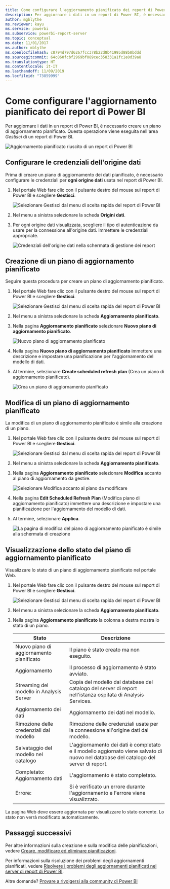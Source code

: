 ```yaml
---
title: Come configurare l'aggiornamento pianificato dei report di Power BI
description: Per aggiornare i dati in un report di Power BI, è necessario creare un piano di aggiornamento pianificato.
author: mgblythe
ms.reviewer: kayu
ms.service: powerbi
ms.subservice: powerbi-report-server
ms.topic: conceptual
ms.date: 11/01/2017
ms.author: mblythe
ms.openlocfilehash: c8794d797d6267fcc378b22d8b41995d88b8bddd
ms.sourcegitcommit: 64c860fcbf2969bf089cec358331a1fc1e0d39a8
ms.translationtype: HT
ms.contentlocale: it-IT
ms.lasthandoff: 11/09/2019
ms.locfileid: "73859999"
---
```

# <a name="how-to-configure-power-bi-report-scheduled-refresh"></a>Come configurare l'aggiornamento pianificato dei report di Power BI
Per aggiornare i dati in un report di Power BI, è necessario creare un piano di aggiornamento pianificato. Questa operazione viene eseguita nell'area *Gestisci* di un report di Power BI.

![Aggiornamento pianificato riuscito di un report di Power BI](media/configure-scheduled-refresh/scheduled-refresh-success.png)

## <a name="configure-data-source-credentials"></a>Configurare le credenziali dell'origine dati
Prima di creare un piano di aggiornamento dei dati pianificato, è necessario configurare le credenziali per **ogni origine dati** usata nel report di Power BI.

1. Nel portale Web fare clic con il pulsante destro del mouse sul report di Power BI e scegliere **Gestisci**.
   
    ![Selezionare Gestisci dal menu di scelta rapida del report di Power BI](media/configure-scheduled-refresh/manage-power-bi-report.png)
2. Nel menu a sinistra selezionare la scheda **Origini dati**.
3. Per ogni origine dati visualizzata, scegliere il tipo di autenticazione da usare per la connessione all'origine dati. Immettere le credenziali appropriate.
   
    ![Credenziali dell'origine dati nella schermata di gestione dei report](media/configure-scheduled-refresh/data-source-credentials.png)

## <a name="creating-a-schedule-refresh-plan"></a>Creazione di un piano di aggiornamento pianificato
Seguire questa procedura per creare un piano di aggiornamento pianificato.

1. Nel portale Web fare clic con il pulsante destro del mouse sul report di Power BI e scegliere **Gestisci**.
   
    ![Selezionare Gestisci dal menu di scelta rapida del report di Power BI](media/configure-scheduled-refresh/manage-power-bi-report.png)
2. Nel menu a sinistra selezionare la scheda **Aggiornamento pianificato**.
3. Nella pagina **Aggiornamento pianificato** selezionare **Nuovo piano di aggiornamento pianificato**.
   
    ![Nuovo piano di aggiornamento pianificato](media/configure-scheduled-refresh/new-scheduled-refresh-plan.png)
4. Nella pagina **Nuovo piano di aggiornamento pianificato** immettere una descrizione e impostare una pianificazione per l'aggiornamento del modello di dati.
5. Al termine, selezionare **Create scheduled refresh plan** (Crea un piano di aggiornamento pianificato).
   
    ![Crea un piano di aggiornamento pianificato](media/configure-scheduled-refresh/create-scheduled-refresh-plan.png)

## <a name="modifying-a-schedule-refresh-plan"></a>Modifica di un piano di aggiornamento pianificato
La modifica di un piano di aggiornamento pianificato è simile alla creazione di un piano.

1. Nel portale Web fare clic con il pulsante destro del mouse sul report di Power BI e scegliere **Gestisci**.
   
    ![Selezionare Gestisci dal menu di scelta rapida del report di Power BI](media/configure-scheduled-refresh/manage-power-bi-report.png)
2. Nel menu a sinistra selezionare la scheda **Aggiornamento pianificato**.
3. Nella pagina **Aggiornamento pianificato** selezionare **Modifica** accanto al piano di aggiornamento da gestire.
   
    ![Selezionare Modifica accanto al piano da modificare](media/configure-scheduled-refresh/edit-scheduled-refresh-plan.png)
4. Nella pagina **Edit Scheduled Refresh Plan** (Modifica piano di aggiornamento pianificato) immettere una descrizione e impostare una pianificazione per l'aggiornamento del modello di dati.
5. Al termine, selezionare **Applica**.
   
    ![La pagina di modifica del piano di aggiornamento pianificato è simile alla schermata di creazione](media/configure-scheduled-refresh/edit-scheduled-refresh-plan-page.png)

## <a name="viewing-the-status-of-schedule-refresh-plan"></a>Visualizzazione dello stato del piano di aggiornamento pianificato
Visualizzare lo stato di un piano di aggiornamento pianificato nel portale Web.

1. Nel portale Web fare clic con il pulsante destro del mouse sul report di Power BI e scegliere **Gestisci**.
   
    ![Selezionare Gestisci dal menu di scelta rapida del report di Power BI](media/configure-scheduled-refresh/manage-power-bi-report.png)
2. Nel menu a sinistra selezionare la scheda **Aggiornamento pianificato**.
3. Nella pagina **Aggiornamento pianificato** la colonna a destra mostra lo stato di un piano.
   
   | **Stato** | **Descrizione** |
   | --- | --- |
   | Nuovo piano di aggiornamento pianificato |Il piano è stato creato ma non eseguito. |
   | Aggiornamento |Il processo di aggiornamento è stato avviato. |
   | Streaming del modello in Analysis Server |Copia del modello dal database del catalogo del server di report nell'istanza ospitata di Analysis Services. |
   | Aggiornamento dei dati |Aggiornamento dei dati nel modello. |
   | Rimozione delle credenziali dal modello |Rimozione delle credenziali usate per la connessione all'origine dati dal modello. |
   | Salvataggio del modello nel catalogo |L'aggiornamento dei dati è completato e il modello aggiornato viene salvato di nuovo nel database del catalogo del server di report. |
   | Completato: Aggiornamento dati |L'aggiornamento è stato completato. |
   | Errore: |Si è verificato un errore durante l'aggiornamento e l'errore viene visualizzato. |

La pagina Web deve essere aggiornata per visualizzare lo stato corrente. Lo stato non verrà modificato automaticamente.

## <a name="next-steps"></a>Passaggi successivi
Per altre informazioni sulla creazione e sulla modifica delle pianificazioni, vedere [Creare, modificare ed eliminare pianificazioni](https://docs.microsoft.com/sql/reporting-services/subscriptions/create-modify-and-delete-schedules).

Per informazioni sulla risoluzione dei problemi degli aggiornamenti pianificati, vedere [Risolvere i problemi degli aggiornamenti pianificati nel server di report di Power BI](scheduled-refresh-troubleshoot.md).

Altre domande? [Provare a rivolgersi alla community di Power BI](https://community.powerbi.com/)

